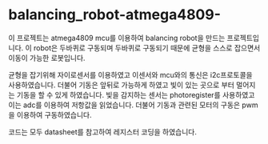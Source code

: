 # balancing_robot-atmega4809-
이 프로젝트는 atmega4809 mcu를 이용하여 balancing robot을 만드는 프로젝트입니다.
이 robot은 두바퀴로 구동되며 두바퀴로 구동되기 때문에 균형을 스스로 잡으면서 이동이 가능한 로봇입니다.

균형을 잡기위해 자이로센서를 이용하였고 이센서와 mcu와의 통신은 i2c프로토콜을 사용하였습니다.
더불어 기동은 앞뒤로 가능하게 하였고 빛이 있는 곳으로 부터 멀어지는 기동을 할 수 있게 하였습니다.
빛을 감지하는 센서는 photoregister를 사용하였고 이는 adc를 이용하여 저항값을 읽었습니다.
더불어 기동과 관련된 모터의 구동은 pwm을 이용하여 구동하였습니다. 

코드는 모두 datasheet를 참고하여 레지스터 코딩을 하였습니다.
